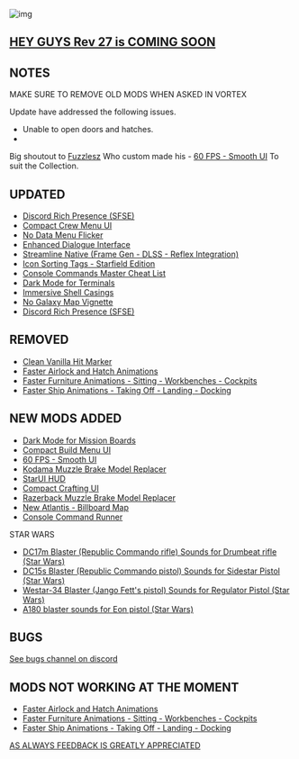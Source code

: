 ![img](https://s11.gifyu.com/images/SgCoI.png)

## [HEY GUYS Rev 27 is COMING SOON](https://)

## NOTES

MAKE SURE TO REMOVE OLD MODS WHEN ASKED IN VORTEX

Update have addressed the following issues.
- Unable to open doors and hatches.
-

Big shoutout to [Fuzzlesz](https://www.nexusmods.com/starfield/users/16623) Who custom made his - [60 FPS - Smooth UI](https://www.nexusmods.com/starfield/mods/350?tab=description) To suit the Collection.


## UPDATED

- [Discord Rich Presence (SFSE)](https://www.nexusmods.com/starfield/mods/2545?tab=description)
- [Compact Crew Menu UI](https://www.nexusmods.com/starfield/mods/3014?tab=description)
- [No Data Menu Flicker](https://www.nexusmods.com/starfield/mods/1425?tab=description)
- [Enhanced Dialogue Interface](https://www.nexusmods.com/starfield/mods/871)
- [Streamline Native (Frame Gen - DLSS - Reflex Integration)](https://www.nexusmods.com/starfield/mods/2751)
- [Icon Sorting Tags - Starfield Edition](https://www.nexusmods.com/starfield/mods/312?tab=description)
- [Console Commands Master Cheat List](https://www.nexusmods.com/starfield/mods/607)
- [Dark Mode for Terminals](https://www.nexusmods.com/starfield/mods/861)
- [Immersive Shell Casings](https://www.nexusmods.com/starfield/mods/914)
- [No Galaxy Map Vignette](https://www.nexusmods.com/starfield/mods/1268)
- [Discord Rich Presence (SFSE)](https://www.nexusmods.com/starfield/mods/2545)

## REMOVED

- [Clean Vanilla Hit Marker](https://www.nexusmods.com/starfield/mods/1689)
- [Faster Airlock and Hatch Animations](https://www.nexusmods.com/starfield/mods/2489?tab=description)
- [Faster Furniture Animations - Sitting - Workbenches - Cockpits](https://www.nexusmods.com/starfield/mods/2645)
- [Faster Ship Animations - Taking Off - Landing - Docking](https://www.nexusmods.com/starfield/mods/2815)

## NEW MODS ADDED

- [Dark Mode for Mission Boards](https://www.nexusmods.com/starfield/mods/3162?tab=description)
- [Compact Build Menu UI](https://www.nexusmods.com/starfield/mods/3063?tab=description)
- [60 FPS - Smooth UI](https://www.nexusmods.com/starfield/mods/350?tab=description)
- [Kodama Muzzle Brake Model Replacer](https://www.nexusmods.com/starfield/mods/3279?tab=description)
- [StarUI HUD](https://www.nexusmods.com/starfield/mods/3444?tab=description)
- [Compact Crafting UI](https://www.nexusmods.com/starfield/mods/3274?tab=description)
- [Razerback Muzzle Brake Model Replacer](https://www.nexusmods.com/starfield/mods/3408?tab=description)
- [New Atlantis - Billboard Map](https://www.nexusmods.com/starfield/mods/2358?tab=description)
- [Console Command Runner](https://www.nexusmods.com/starfield/mods/2740?tab=description)

STAR WARS

- [DC17m Blaster (Republic Commando rifle) Sounds for Drumbeat rifle (Star Wars)](https://www.nexusmods.com/starfield/mods/3217?tab=description)
- [DC15s Blaster (Republic Commando pistol) Sounds for Sidestar Pistol (Star Wars)](https://www.nexusmods.com/starfield/mods/3107?tab=description)
- [Westar-34 Blaster (Jango Fett's pistol) Sounds for Regulator Pistol (Star Wars)](https://www.nexusmods.com/starfield/mods/3455?tab=description)
- [A180 blaster sounds for Eon pistol (Star Wars)](https://www.nexusmods.com/starfield/mods/2932?tab=description)

## BUGS

[See bugs channel on discord](https://discord.gg/xZNztPjA2u)

## MODS NOT WORKING AT THE MOMENT

- [Faster Airlock and Hatch Animations](https://www.nexusmods.com/starfield/mods/2489?tab=description)
- [Faster Furniture Animations - Sitting - Workbenches - Cockpits](https://www.nexusmods.com/starfield/mods/2645)
- [Faster Ship Animations - Taking Off - Landing - Docking](https://www.nexusmods.com/starfield/mods/2815)

[AS ALWAYS FEEDBACK IS GREATLY APPRECIATED](https://)
